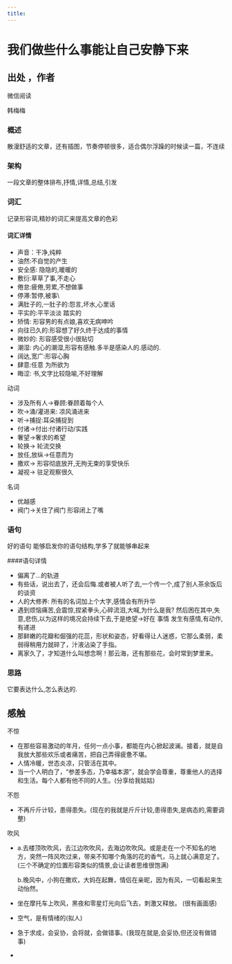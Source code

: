 ```yaml
---
title:
---
```

# 我们做些什么事能让自己安静下来

## 出处 ，作者

微信阅读 

韩梅梅

### 概述

散漫舒适的文章，还有插图，节奏停顿很多，适合偶尔浮躁的时候读一篇，不连续

### 架构

一段文章的整体排布,抒情,详情,总结,引发

### 词汇

记录形容词,精妙的词汇来提高文章的色彩



#### 词汇详情

* 声音：干净,纯粹
* 油然:不自觉的产生
* 安全感: 隐隐的,暖暖的
* 敷衍:草草了事,不走心
* 倦怠:疲倦,劳累,不想做事
* 停滞:暂停,被事\
* 满肚子的,一肚子的:怨言,坏水,心里话
* 平实的:平平淡淡 踏实的
* 矫情: 形容男的有点娘,喜欢无病呻吟
* 向往已久的:形容想了好久终于达成的事情
* 微妙的: 形容感受很小很贴切
* 潮湿: 内心的潮湿,形容有感触.多半是感染人的.感动的.
* 阔达,宽广:形容心胸
* 肆意:任意 为所欲为
* 晦涩: 书,文字比较隐喻,不好理解

动词

* 涉及所有人->眷顾:眷顾着每个人
* 吹->涌/灌进来: 凉风涌进来
* 听->捕捉:耳朵捕捉到
* 付诸->付出:付诸行动/实践
* 奢望->奢求的希望
* 轮换-> 轮流交换
* 放任,放纵->任意而为
* 撒欢-> 形容彻底放开,无拘无束的享受快乐
* 凝视-> 驻足观察很久

名词

* 优越感
* 阀门->关住了阀门 形容闭上了嘴





### 语句

好的语句 能够启发你的语句结构,学多了就能够串起来

####语句详情

* 偏离了...的轨道
* 有些话，说出去了，还会后悔.或者被人听了去,一个传一个,成了别人茶余饭后的谈资
* 人的大修养: 所有的名词加上个大字,感情会有所升华
* 遇到烦恼痛苦,会震惊,捏紧拳头,心碎流泪,大喊,为什么是我? 然后困在其中,失意,悲伤,以为这样的境况会持续下去,于是绝望->好在 事情 发生有感情,有动作,有递进
* 那鲜嫩的花瓣和倔强的花蕊，形状和姿态，好看得让人迷惑，它那么柔弱，柔弱得稍用力就碎了，汁液沾染了手指。
* 离家久了，才知道什么叫想念啊！那云海，还有那些花，会时常到梦里来。

### 思路

它要表达什么,怎么表达的.

## 感触

不惊

* 在那些容易激动的年月，任何一点小事，都能在内心掀起波澜。接着，就是自我放大那些欢乐或者痛苦，把自己弄得疲惫不堪。
* 人情冷暖，世态炎凉，只管活在其中。
* 当一个人明白了，“参差多态，乃幸福本源”，就会学会尊重，尊重他人的选择和生活。每个人都有他不同的人生。(分享给我姑姑)

不怨

* 不再斤斤计较，患得患失。(现在的我就是斤斤计较,患得患失,是病态的,需要调整)

吹风

* a.去楼顶吹吹风，去江边吹吹风，去海边吹吹风。或是走在一个不知名的地方，突然一阵风吹过来，带来不知哪个角落的花的香气，马上就心满意足了。(三个不确定的位置形容类似的情景,会让读者思维很饱满)

  b.晚风中，小狗在撒欢，大妈在起舞，情侣在亲昵，因为有风，一切看起来生动怡然。

* 坐在摩托车上吹风，黑夜和零星灯光向后飞去，刺激又释放。 (很有画面感)

* 空气，是有情绪的(拟人)

* 急于求成，会妥协，会将就，会做错事。(我现在就是,会妥协,但还没有做错事)

* 
